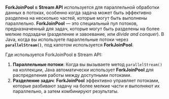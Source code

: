 **ForkJoinPool** в **Stream API** используется для параллельной обработки данных в потоках, особенно когда задача может быть эффективно разделена на несколько частей, которые могут быть выполнены параллельно. **ForkJoinPool** — это специальный пул потоков, предназначенный для задач, которые могут быть разделены на более мелкие подзадачи (разделение и завоевание, или _divide and conquer_). В Java, когда вы используете параллельные потоки через **`parallelStream()`**, под капотом используется **ForkJoinPool**.

Где используется ForkJoinPool в Stream API:
1. **Параллельные потоки**: Когда вы вызываете метод `parallelStream()` на коллекции, Java автоматически использует **ForkJoinPool** для распределения работы между доступными потоками.
2. **Разделение задач**: **ForkJoinPool** эффективно управляет потоками, которые разбивают задачу на более мелкие части и выполняют их параллельно, а затем комбинируют результаты.